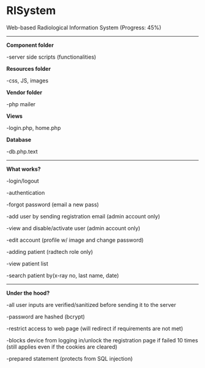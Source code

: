 # RISystem
Web-based Radiological Information System (Progress: 45%)

--------------------------------------------------
**Component folder**

-server side scripts (functionalities)

**Resources folder**

-css, JS, images


**Vendor folder**

-php mailer

**Views**

-login.php, home.php

**Database**

-db.php.text

--------------------------------------------------
**What works?**

-login/logout

-authentication

-forgot password (email a new pass)

-add user by sending registration email (admin account only)

-view and disable/activate user (admin account only)

-edit account (profile w/ image and change password)

-adding patient (radtech role only)

-view patient list

-search patient by(x-ray no, last name, date)


--------------------------------------------------
**Under the hood?**

-all user inputs are verified/sanitized before sending it to the server

-password are hashed (bcrypt)

-restrict access to web page (will redirect if requirements are not met)

-blocks device from logging in/unlock the registration page if failed 10 times (still applies even if the cookies are cleared)

-prepared statement (protects from SQL injection)
